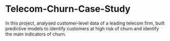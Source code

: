 # Telecom-Churn-Case-Study
In this project, analysed customer-level data of a leading telecom firm, built predictive models to identify customers at high risk of churn and identify the main indicators of churn.
